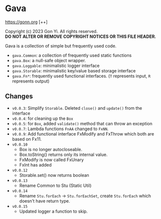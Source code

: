 # Gava

<https://gonn.org> [++]  

Copyright (c) 2023 Gon Yi. All rights reserved.  
__DO NOT ALTER OR REMOVE COPYRIGHT NOTICES OR THIS FILE HEADER.__

Gava is a collection of simple but frequently used code.

- `gava.Common`:   a collection of frequently used static functions
- `gava.Box`:      a null-safe object wrapper.
- `gava.Loggable`: minimalistic logger interface
- `gava.Storable`: minimalistic key/value based storage interface
- `gava.Fn*`:      frequently used functional interfaces. (`T` represents input, `R` represents output)

## Changes

- `v0.0.3`: Simplify `Storable`. Deleted `close()` and `update()` from the interface
- `v0.0.4`: for cleaning up the `Box` 
- `v0.0.5`: for `Box`, added `validate()` method that can throw an exception
- `v0.0.7`: Lambda functions `FnAA` changed to `FxNN`. 
- `v0.0.9`: Add functional interface FxModify and FxThrow which both are based on Fx11.
- `v0.0.10` 
  - Box is no longer autocloseable.
  - Box.toString() returns only its internal value. 
  - FxModify is now called FxUnary
  - FxInt has added
- `v0.0.12`
  - Storable.set() now returns boolean
- `v0.0.13`
  - Rename Common to Stu (Static Util) 
- `v0.0.14`
  - Rename `Stu.forEach` -> `Stu.forEachSet`, create `Stu.forEach` which doesn't have return type.
- `v0.0.15`
  - Updated logger a function to skip.
